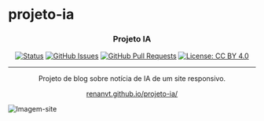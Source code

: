 # projeto-ia

<h3 align="center">Projeto IA</h3>

<div align="center">

[![Status](https://img.shields.io/badge/status-active-success.svg)]()
[![GitHub Issues](https://img.shields.io/github/issues/kylelobo/The-Documentation-Compendium.svg)](https://github.com/kylelobo/The-Documentation-Compendium/issues)
[![GitHub Pull Requests](https://img.shields.io/github/issues-pr/kylelobo/The-Documentation-Compendium.svg)](https://github.com/kylelobo/The-Documentation-Compendium/pulls)
[![License: CC BY 4.0](https://img.shields.io/badge/License-CC%20BY%204.0-lightgrey.svg)](/LICENSE)

</div>

---

<p align="center"> Projeto de blog sobre notícia de IA de um site responsivo.
    <br> 
</p>
<p align="center">
  <a href="renanvt.github.io/projeto-ia/">renanvt.github.io/projeto-ia/</a>
</p>

![Imagem-site](imagens/site2.png)
